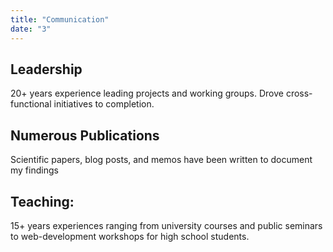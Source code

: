 ```yaml
---
title: "Communication"
date: "3"
---
```


## Leadership

20+ years experience leading projects and working groups.
Drove cross-functional initiatives to completion.

## Numerous Publications

Scientific papers, blog posts, and memos have been written to document my findings

## Teaching:

15+ years experiences ranging from university courses and public seminars to web-development workshops for high school students.
